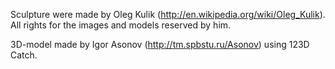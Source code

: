 Sculpture were made by Oleg Kulik (http://en.wikipedia.org/wiki/Oleg_Kulik). All rights for the images and models reserved by him.

3D-model made by Igor Asonov (http://tm.spbstu.ru/Asonov) using 123D Catch.
